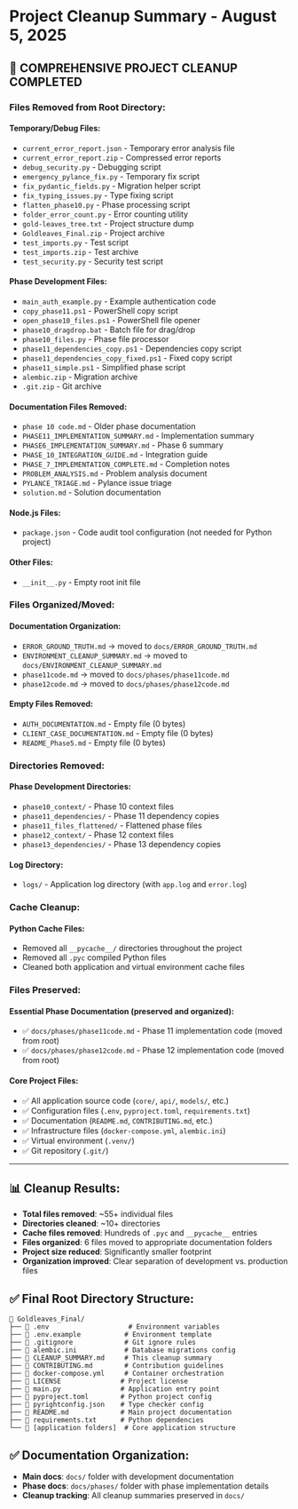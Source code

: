 # Project Cleanup Summary - August 5, 2025

## 🧹 **COMPREHENSIVE PROJECT CLEANUP COMPLETED**

### **Files Removed from Root Directory:**

#### **Temporary/Debug Files:**
- `current_error_report.json` - Temporary error analysis file
- `current_error_report.zip` - Compressed error reports
- `debug_security.py` - Debugging script
- `emergency_pylance_fix.py` - Temporary fix script
- `fix_pydantic_fields.py` - Migration helper script
- `fix_typing_issues.py` - Type fixing script
- `flatten_phase10.py` - Phase processing script
- `folder_error_count.py` - Error counting utility
- `gold-leaves_tree.txt` - Project structure dump
- `Goldleaves_Final.zip` - Project archive
- `test_imports.py` - Test script
- `test_imports.zip` - Test archive
- `test_security.py` - Security test script

#### **Phase Development Files:**
- `main_auth_example.py` - Example authentication code
- `copy_phase11.ps1` - PowerShell copy script
- `open_phase10_files.ps1` - PowerShell file opener
- `phase10_dragdrop.bat` - Batch file for drag/drop
- `phase10_files.py` - Phase file processor
- `phase11_dependencies_copy.ps1` - Dependencies copy script
- `phase11_dependencies_copy_fixed.ps1` - Fixed copy script
- `phase11_simple.ps1` - Simplified phase script
- `alembic.zip` - Migration archive
- `.git.zip` - Git archive

#### **Documentation Files Removed:**
- `phase 10 code.md` - Older phase documentation
- `PHASE11_IMPLEMENTATION_SUMMARY.md` - Implementation summary
- `PHASE6_IMPLEMENTATION_SUMMARY.md` - Phase 6 summary
- `PHASE_10_INTEGRATION_GUIDE.md` - Integration guide
- `PHASE_7_IMPLEMENTATION_COMPLETE.md` - Completion notes
- `PROBLEM_ANALYSIS.md` - Problem analysis document
- `PYLANCE_TRIAGE.md` - Pylance issue triage
- `solution.md` - Solution documentation

#### **Node.js Files:**
- `package.json` - Code audit tool configuration (not needed for Python project)

#### **Other Files:**
- `__init__.py` - Empty root init file

### **Files Organized/Moved:**

#### **Documentation Organization:**
- `ERROR_GROUND_TRUTH.md` → moved to `docs/ERROR_GROUND_TRUTH.md`
- `ENVIRONMENT_CLEANUP_SUMMARY.md` → moved to `docs/ENVIRONMENT_CLEANUP_SUMMARY.md`
- `phase11code.md` → moved to `docs/phases/phase11code.md`
- `phase12code.md` → moved to `docs/phases/phase12code.md`

#### **Empty Files Removed:**
- `AUTH_DOCUMENTATION.md` - Empty file (0 bytes)
- `CLIENT_CASE_DOCUMENTATION.md` - Empty file (0 bytes)
- `README_Phase5.md` - Empty file (0 bytes)

### **Directories Removed:**

#### **Phase Development Directories:**
- `phase10_context/` - Phase 10 context files
- `phase11_dependencies/` - Phase 11 dependency copies
- `phase11_files_flattened/` - Flattened phase files
- `phase12_context/` - Phase 12 context files
- `phase13_dependencies/` - Phase 13 dependency copies

#### **Log Directory:**
- `logs/` - Application log directory (with `app.log` and `error.log`)

### **Cache Cleanup:**

#### **Python Cache Files:**
- Removed all `__pycache__/` directories throughout the project
- Removed all `.pyc` compiled Python files
- Cleaned both application and virtual environment cache files

### **Files Preserved:**

#### **Essential Phase Documentation (preserved and organized):**
- ✅ `docs/phases/phase11code.md` - Phase 11 implementation code (moved from root)
- ✅ `docs/phases/phase12code.md` - Phase 12 implementation code (moved from root)

#### **Core Project Files:**
- ✅ All application source code (`core/`, `api/`, `models/`, etc.)
- ✅ Configuration files (`.env`, `pyproject.toml`, `requirements.txt`)
- ✅ Documentation (`README.md`, `CONTRIBUTING.md`, etc.)
- ✅ Infrastructure files (`docker-compose.yml`, `alembic.ini`)
- ✅ Virtual environment (`.venv/`)
- ✅ Git repository (`.git/`)

---

## 📊 **Cleanup Results:**
- **Total files removed**: ~55+ individual files
- **Directories cleaned**: ~10+ directories
- **Cache files removed**: Hundreds of `.pyc` and `__pycache__` entries
- **Files organized**: 6 files moved to appropriate documentation folders
- **Project size reduced**: Significantly smaller footprint
- **Organization improved**: Clear separation of development vs. production files

## ✅ **Final Root Directory Structure:**
```
📁 Goldleaves_Final/
├── 📄 .env                    # Environment variables
├── 📄 .env.example           # Environment template
├── 📄 .gitignore             # Git ignore rules
├── 📄 alembic.ini            # Database migrations config
├── 📄 CLEANUP_SUMMARY.md     # This cleanup summary
├── 📄 CONTRIBUTING.md        # Contribution guidelines
├── 📄 docker-compose.yml     # Container orchestration
├── 📄 LICENSE               # Project license
├── 📄 main.py               # Application entry point
├── 📄 pyproject.toml        # Python project config
├── 📄 pyrightconfig.json    # Type checker config
├── 📄 README.md             # Main project documentation
├── 📄 requirements.txt      # Python dependencies
└── 📁 [application folders]  # Core application structure
```

## ✅ **Documentation Organization:**
- **Main docs**: `docs/` folder with development documentation
- **Phase docs**: `docs/phases/` folder with phase implementation details
- **Cleanup tracking**: All cleanup summaries preserved in `docs/`
